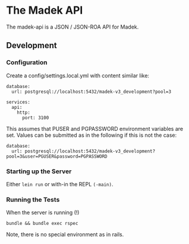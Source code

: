 # The Madek API

The madek-api is a JSON / JSON-ROA API for Madek.


## Development

### Configuration

Create a config/settings.local.yml with content similar like:

    database:
      url: postgresql://localhost:5432/madek-v3_development?pool=3

    services:
      api:
        http:
          port: 3100

This assumes that PUSER and PGPASSWORD environment variables are set. Values
can be submitted as in the following if this is not the case:

    database:
      url: postgresql://localhost:5432/madek-v3_development?pool=3&user=PGUSER&password=PGPASSWORD

### Starting up the Server

Either `lein run` or with-in the REPL  `(-main)`.

### Running the Tests

When the server is running (!)

    bundle && bundle exec rspec

Note, there is no special environment as in rails.


